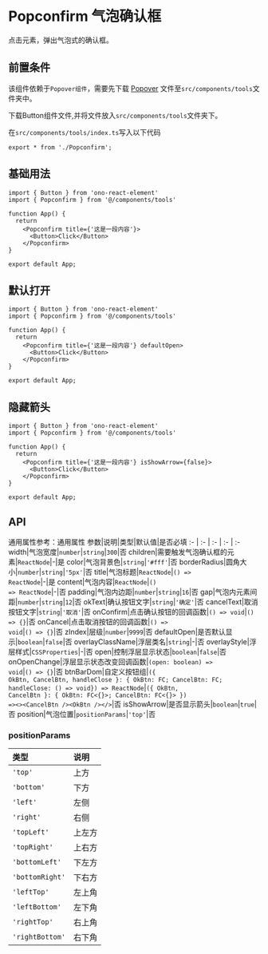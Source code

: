 # Popconfirm 气泡确认框
点击元素，弹出气泡式的确认框。

## 前置条件
该组件依赖于`Popover组件`，需要先下载 <a href='/ono-document/comps/popover'>Popover</a> 文件至`src/components/tools`文件夹中。

下载Button组件文件,并将文件放入`src/components/tools`文件夹下。

在`src/components/tools/index.ts`写入以下代码
```tsx
export * from './Popconfirm';
```

## 基础用法
```tsx
import { Button } from 'ono-react-element'
import { Popconfirm } from '@/components/tools'

function App() {
  return
    <Popconfirm title={'这是一段内容'}>
      <Button>Click</Button>
    </Popconfirm>
}

export default App;
```

## 默认打开
```tsx
import { Button } from 'ono-react-element'
import { Popconfirm } from '@/components/tools'

function App() {
  return
    <Popconfirm title={'这是一段内容'} defaultOpen>
      <Button>Click</Button>
    </Popconfirm>
}

export default App;
```

## 隐藏箭头
```tsx
import { Button } from 'ono-react-element'
import { Popconfirm } from '@/components/tools'

function App() {
  return
    <Popconfirm title={'这是一段内容'} isShowArrow={false}>
      <Button>Click</Button>
    </Popconfirm>
}

export default App;
```

## API
通用属性参考：通用属性
参数|说明|类型|默认值|是否必填
:- | :- | :- | :- | :-
width|气泡宽度|<code>number</code>\|<code>string</code>|<code>300</code>|否
children|需要触发气泡确认框的元素|<code>ReactNode</code>|-|是
color|气泡背景色|<code>string</code>|<code>'#fff'</code>|否
borderRadius|圆角大小|<code>number</code>\|<code>string</code>|<code>'5px'</code>|否
title|气泡标题|<code>ReactNode</code>\|<code>() => ReactNode</code>|-|是
content|气泡内容|<code>ReactNode</code>\|<code>() => ReactNode</code>|-|否
padding|气泡内边距|<code>number</code>\|<code>string</code>|<code>16</code>|否
gap|气泡内元素间距|<code>number</code>\|<code>string</code>|<code>12</code>|否
okText|确认按钮文字|<code>string</code>|<code>'确定'</code>|否
cancelText|取消按钮文字|<code>string</code>|<code>'取消'</code>|否
onConfirm|点击确认按钮的回调函数|<code>() => void</code>|<code>() => {}</code>|否
onCancel|点击取消按钮的回调函数|<code>() => void</code>|<code>() => {}</code>|否
zIndex|层级|<code>number</code>|<code>9999</code>|否
defaultOpen|是否默认显示|<code>boolean</code>|<code>false</code>|否
overlayClassName|浮层类名|<code>string</code>|-|否
overlayStyle|浮层样式|<code>CSSProperties</code>|-|否
open|控制浮层显示状态|<code>boolean</code>|<code>false</code>|否
onOpenChange|浮层显示状态改变回调函数|<code>(open: boolean) => void</code>|<code>() => {}</code>|否
btnBarDom|自定义按钮组|<code>({ OkBtn, CancelBtn, handleClose }: { OkBtn: FC; CancelBtn: FC; handleClose: () => void}) => ReactNode</code>|<code>({ OkBtn, CancelBtn }: { OkBtn: FC<{}>; CancelBtn: FC<{}> }) =><>\<CancelBtn />\<OkBtn /></></code>|否
isShowArrow|是否显示箭头|<code>boolean</code>|<code>true</code>|否
position|气泡位置|<code>positionParams</code>|<code>'top'</code>|否

### positionParams
类型|说明
:- | :- 
<code>'top'</code>|上方
<code>'bottom'</code>|下方
<code>'left'</code>|左侧
<code>'right'</code>|右侧
<code>'topLeft'</code>|上左方
<code>'topRight'</code>|上右方
<code>'bottomLeft'</code>|下左方
<code>'bottomRight'</code>|下右方
<code>'leftTop'</code>|左上角
<code>'leftBottom'</code>|左下角
<code>'rightTop'</code>|右上角
<code>'rightBottom'</code>|右下角
